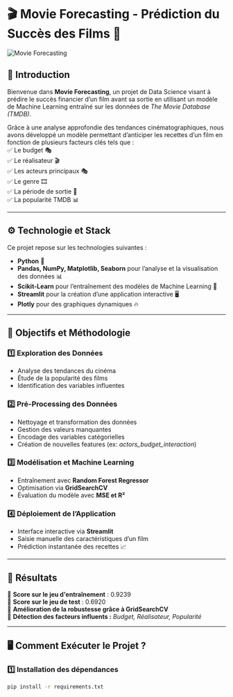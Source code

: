 # 🎬 Movie Forecasting - Prédiction du Succès des Films 🚀  

![Movie Forecasting]([https://shotdeck.com/assets/images/stills/6MRIMR1W.jpg](https://image.tmdb.org/t/p/original/rRBD8ORo9y34tYkAQJVbn4Ml6tu.jpg))

## 📌 Introduction  
Bienvenue dans **Movie Forecasting**, un projet de Data Science visant à prédire le succès financier d’un film avant sa sortie en utilisant un modèle de Machine Learning entraîné sur les données de *The Movie Database (TMDB)*.  

Grâce à une analyse approfondie des tendances cinématographiques, nous avons développé un modèle permettant d’anticiper les recettes d’un film en fonction de plusieurs facteurs clés tels que :  
✅ Le budget 🎭  
✅ Le réalisateur 🎬  
✅ Les acteurs principaux 🎭  
✅ Le genre 🎞️  
✅ La période de sortie 📆  
✅ La popularité TMDB 📊  

---  

## ⚙️ Technologie et Stack  
Ce projet repose sur les technologies suivantes :  
- **Python** 🐍  
- **Pandas, NumPy, Matplotlib, Seaborn** pour l’analyse et la visualisation des données 📊  
- **Scikit-Learn** pour l’entraînement des modèles de Machine Learning 🤖  
- **Streamlit** pour la création d’une application interactive 🖥️  
- **Plotly** pour des graphiques dynamiques 🔥  

---

## 🎯 Objectifs et Méthodologie  

### 1️⃣ **Exploration des Données**  
- Analyse des tendances du cinéma  
- Étude de la popularité des films  
- Identification des variables influentes  

### 2️⃣ **Pré-Processing des Données**  
- Nettoyage et transformation des données  
- Gestion des valeurs manquantes  
- Encodage des variables catégorielles  
- Création de nouvelles features (ex: *actors_budget_interaction*)  

### 3️⃣ **Modélisation et Machine Learning**  
- Entraînement avec **Random Forest Regressor**  
- Optimisation via **GridSearchCV**  
- Évaluation du modèle avec **MSE et R²**  

### 4️⃣ **Déploiement de l’Application**  
- Interface interactive via **Streamlit**  
- Saisie manuelle des caractéristiques d’un film  
- Prédiction instantanée des recettes 📈  

---

## 🚀 Résultats  
🔹 **Score sur le jeu d'entraînement** : 0.9239  
🔹 **Score sur le jeu de test** : 0.6920  
🔹 **Amélioration de la robustesse grâce à GridSearchCV**  
🔹 **Détection des facteurs influents :** *Budget, Réalisateur, Popularité*  

---

## 🖥️ Comment Exécuter le Projet ?  
### 1️⃣ **Installation des dépendances**
```bash
pip install -r requirements.txt
